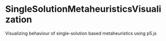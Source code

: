 # SingleSolutionMetaheuristicsVisualization
 Visualizing behaviour of single-solution based metaheuristics using p5.js
